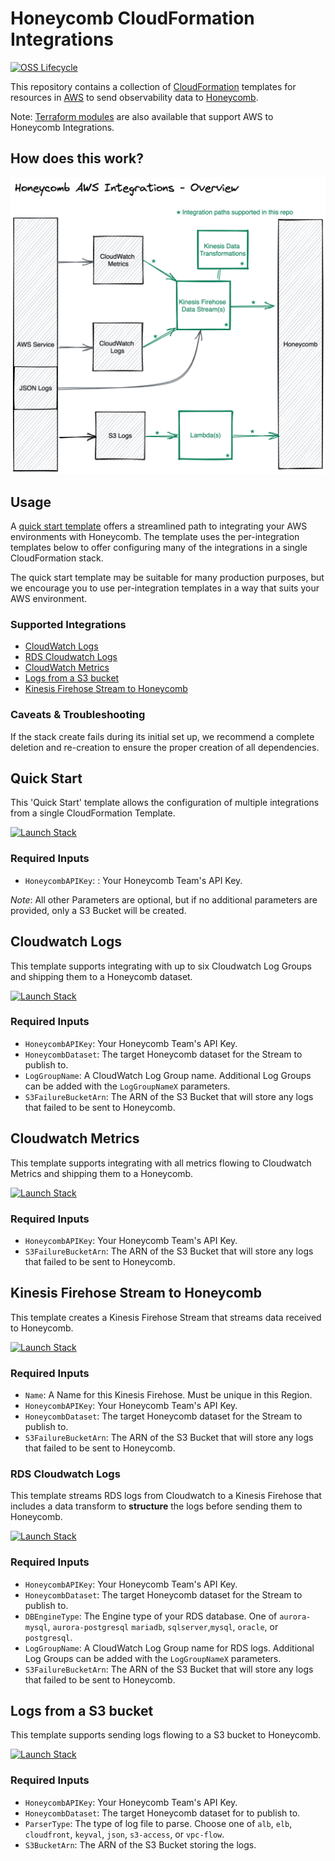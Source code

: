 # Honeycomb CloudFormation Integrations

[![OSS Lifecycle](https://img.shields.io/osslifecycle/honeycombio/cloudformation-integrations)](https://github.com/honeycombio/home/blob/main/honeycomb-oss-lifecycle-and-practices.md)

This repository contains a collection of [CloudFormation](https://docs.aws.amazon.com/AWSCloudFormation/latest/UserGuide/Welcome.html) templates for resources in [AWS](https://aws.amazon.com/) to send observability data to [Honeycomb](https://www.honeycomb.io/).

Note: [Terraform modules](https://github.com/honeycombio/terraform-aws-integrations) are also available that support AWS to Honeycomb Integrations.

## How does this work?

![AWS Integrations architecture](docs/overview.png?raw=true)

## Usage

A [quick start template](README.md#quick-start) offers a streamlined path to integrating your AWS environments with Honeycomb.
The template uses the per-integration templates below to offer configuring many of the integrations in a single CloudFormation stack.

The quick start template may be suitable for many production purposes, but we encourage you to use per-integration templates in a way that suits your AWS environment.

### Supported Integrations

* [CloudWatch Logs](README.md#cloudwatch-logs)
* [RDS Cloudwatch Logs](README.md#rds-logs)
* [CloudWatch Metrics](README.md#cloudwatch-metrics)
* [Logs from a S3 bucket](README.md#logs-from-a-s3-bucket)
* [Kinesis Firehose Stream to Honeycomb](README.md#kinesis-firehose-stream-to-honeycomb)

### Caveats & Troubleshooting

If the stack create fails during its initial set up, we recommend a complete deletion and re-creation to ensure the proper creation of all dependencies.

## Quick Start

This 'Quick Start' template allows the configuration of multiple integrations from a single CloudFormation Template.

<a href="https://console.aws.amazon.com/cloudformation/home#/stacks/new?templateURL=https://honeycomb-builds.s3.amazonaws.com/cloudformation-templates/latest/quickstart.yml&stackName=Honeycomb-Integration" target="_blank"><img src="https://s3.amazonaws.com/cloudformation-examples/cloudformation-launch-stack.png" alt="Launch Stack" /></a>

### Required Inputs

- `HoneycombAPIKey`: : Your Honeycomb Team's API Key.

*Note*: All other Parameters are optional, but if no additional parameters are provided, only a S3 Bucket will be created.

## Cloudwatch Logs

This template supports integrating with up to six Cloudwatch Log Groups and shipping them to a Honeycomb dataset.

<a href="https://console.aws.amazon.com/cloudformation/home#/stacks/new?templateURL=https://honeycomb-builds.s3.amazonaws.com/cloudformation-templates/latest/cloudwatch-logs.yml&stackName=Honeycomb-Logs" target="_blank"><img src="https://s3.amazonaws.com/cloudformation-examples/cloudformation-launch-stack.png" alt="Launch Stack" /></a>

### Required Inputs

- `HoneycombAPIKey`: Your Honeycomb Team's API Key.
- `HoneycombDataset`: The target Honeycomb dataset for the Stream to publish to.
- `LogGroupName`: A CloudWatch Log Group name. Additional Log Groups can be added with the `LogGroupNameX` parameters.
- `S3FailureBucketArn`: The ARN of the S3 Bucket that will store any logs that failed to be sent to Honeycomb.

## Cloudwatch Metrics

This template supports integrating with all metrics flowing to Cloudwatch Metrics and shipping them to a Honeycomb.

<a href="https://console.aws.amazon.com/cloudformation/home#/stacks/new?templateURL=https://honeycomb-builds.s3.amazonaws.com/cloudformation-templates/latest/cloudwatch-metrics.yml&stackName=Honeycomb-CloudMetrics" target="_blank"><img src="https://s3.amazonaws.com/cloudformation-examples/cloudformation-launch-stack.png" alt="Launch Stack" /></a>

### Required Inputs

- `HoneycombAPIKey`: Your Honeycomb Team's API Key.
- `S3FailureBucketArn`: The ARN of the S3 Bucket that will store any logs that failed to be sent to Honeycomb.

## Kinesis Firehose Stream to Honeycomb

This template creates a Kinesis Firehose Stream that streams data received to Honeycomb.

<a href="https://console.aws.amazon.com/cloudformation/home#/stacks/new?templateURL=https://honeycomb-builds.s3.amazonaws.com/cloudformation-templates/latest/kinesis-firehose.yml&stackName=Honeycomb-Kinesis" target="_blank"><img src="https://s3.amazonaws.com/cloudformation-examples/cloudformation-launch-stack.png" alt="Launch Stack" /></a>

### Required Inputs

- `Name`: A Name for this Kinesis Firehose. Must be unique in this Region.
- `HoneycombAPIKey`: Your Honeycomb Team's API Key.
- `HoneycombDataset`: The target Honeycomb dataset for the Stream to publish to.
- `S3FailureBucketArn`: The ARN of the S3 Bucket that will store any logs that failed to be sent to Honeycomb.

### RDS Cloudwatch Logs

This template streams RDS logs from Cloudwatch to a Kinesis Firehose that includes a data transform to **structure** the logs before sending them to Honeycomb.

<a href="https://console.aws.amazon.com/cloudformation/home#/stacks/new?templateURL=https://honeycomb-builds.s3.amazonaws.com/cloudformation-templates/latest/rds-logs.yml&stackName=Honeycomb-RDS-Logs" target="_blank"><img src="https://s3.amazonaws.com/cloudformation-examples/cloudformation-launch-stack.png" alt="Launch Stack" /></a>

### Required Inputs

- `HoneycombAPIKey`: Your Honeycomb Team's API Key.
- `HoneycombDataset`: The target Honeycomb dataset for the Stream to publish to.
- `DBEngineType`: The Engine type of your RDS database. One of `aurora-mysql`, `aurora-postgresql` `mariadb`, `sqlserver`,`mysql`, `oracle`, or `postgresql`.
- `LogGroupName`: A CloudWatch Log Group name for RDS logs. Additional Log Groups can be added with the `LogGroupNameX` parameters.
- `S3FailureBucketArn`: The ARN of the S3 Bucket that will store any logs that failed to be sent to Honeycomb.

## Logs from a S3 bucket

This template supports sending logs flowing to a S3 bucket to Honeycomb.

<a href="https://console.aws.amazon.com/cloudformation/home#/stacks/new?templateURL=https://honeycomb-builds.s3.amazonaws.com/cloudformation-templates/latest/s3-logfile.yml&stackName=Honeycomb-S3-Logs" target="_blank"><img src="https://s3.amazonaws.com/cloudformation-examples/cloudformation-launch-stack.png" alt="Launch Stack" /></a>

### Required Inputs

- `HoneycombAPIKey`: Your Honeycomb Team's API Key.
- `HoneycombDataset`: The target Honeycomb dataset for to publish to.
- `ParserType`: The type of log file to parse. Choose one of `alb`, `elb`, `cloudfront`, `keyval`, `json`, `s3-access`, or `vpc-flow`.
- `S3BucketArn`: The ARN of the S3 Bucket storing the logs.
